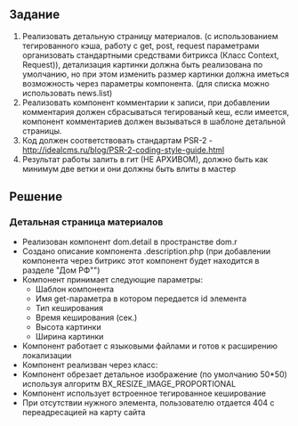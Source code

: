 ## Задание

1. Реализовать детальную страницу материалов. (с использованием тегированного кэша, работу с get, post, request параметрами организовать стандартными средствами битрикса (Класс Context, Request)), детализация картинки должна быть реализована по умолчанию, но при этом изменить размер картинки должна иметься возможность через параметры компонента. (для списка можно использовать news.list)
1. Реализовать компонент комментарии к записи, при добавлении комментария должен сбрасываться тегированый кеш, если имеется, компонент комментариев должен вызываться в шаблоне детальной страницы.
1. Код должен соответствовать стандартам PSR-2 - http://idealcms.ru/blog/PSR-2-coding-style-guide.html
1. Результат работы залить в гит (НЕ АРХИВОМ), должно быть как минимум две ветки и они должны быть влиты в мастер

## Решение

### Детальная страница материалов

* Реализован компонент dom.detail в пространстве dom.r
* Создано описание компонента .description.php (при добавлении компонента через битрикс этот компонент будет находится в разделе "Дом РФ"")
* Компонент принимает следующие параметры:
    * Шаблон компонента
    * Имя get-параметра в котором передается id элемента
    * Тип кеширования
    * Время кеширования (сек.)
    * Высота картинки
    * Ширина картинки
* Компонент работает с языковыми файлами и готов к расширению локализации
* Компонент реализван через класс: 
* Компонент обрезает детальное изображение (по умолчанию 50*50) используя алгоритм BX_RESIZE_IMAGE_PROPORTIONAL
* Компонент использует встроенное тегированное кеширование
* При отсутствии нужного элемента, пользователю отдается 404 с переадресацией на карту сайта 